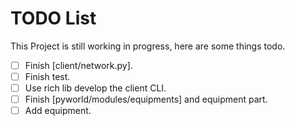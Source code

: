 # TODO List

This Project is still working in progress, here are some things todo.

- [ ] Finish [client/network.py].
- [ ] Finish test.
- [ ] Use rich lib develop the client CLI.
- [ ] Finish [pyworld/modules/equipments] and equipment part.
- [ ] Add equipment.
